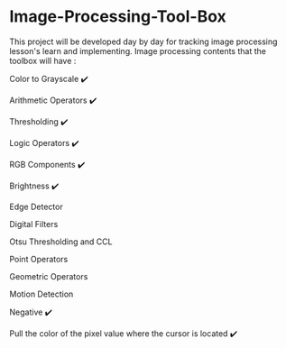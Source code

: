 # Image-Processing-Tool-Box

This project will be developed day by day for tracking image processing lesson's learn and implementing. Image processing contents that the toolbox will have :

Color to Grayscale ✔️

Arithmetic Operators ✔️

Thresholding ✔️

Logic Operators ✔️

RGB Components ✔️

Brightness ✔️

Edge Detector

Digital Filters

Otsu Thresholding and CCL

Point Operators

Geometric Operators

Motion Detection

Negative ✔️

Pull the color of the pixel value where the cursor is located ✔️
